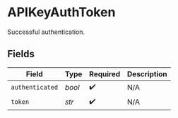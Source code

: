 # APIKeyAuthToken

Successful authentication.


## Fields

| Field              | Type               | Required           | Description        |
| ------------------ | ------------------ | ------------------ | ------------------ |
| `authenticated`    | *bool*             | :heavy_check_mark: | N/A                |
| `token`            | *str*              | :heavy_check_mark: | N/A                |